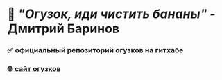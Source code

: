 # 🍌 *"Огузок, иди чистить бананы"* - Дмитрий Баринов
### ✅ официальный репозиторий огузков на гитхабе
### [🌐 сайт огузков](https://ogzuki.github.io)
